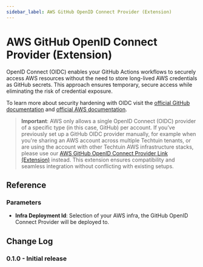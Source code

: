 ```yaml
---
sidebar_label: AWS GitHub OpenID Connect Provider (Extension)
---
```


# AWS GitHub OpenID Connect Provider (Extension)

OpenID Connect (OIDC) enables your GitHub Actions workflows to securely access AWS resources without the need to store long-lived AWS credentials as GitHub secrets. This approach ensures temporary, secure access while eliminating the risk of credential exposure.

To learn more about security hardening with OIDC visit the [official GitHub documentation](https://docs.github.com/en/actions/security-for-github-actions/security-hardening-your-deployments/about-security-hardening-with-openid-connect) and [official AWS documentation](https://docs.aws.amazon.com/IAM/latest/UserGuide/id_roles_providers_oidc.html).

> **Important**: AWS only allows a single OpenID Connect (OIDC) provider of a specific type (in this case, GitHub) per account. If you’ve previously set up a GitHub OIDC provider manually, for example when you're sharing an AWS account across multiple Techtuin tenants, or are using the account with other Techtuin AWS infrastructure stacks, please use our [AWS GitHub OpenID Connect Provider Link (Extension)](./aws-github-oidc-provider-link-ext) instead. This extension ensures compatibility and seamless integration without conflicting with existing setups.

## Reference

### Parameters

- **Infra Deployment Id**: Selection of your AWS infra, the GitHub OpenID Connect Provider will be deployed to.

## Change Log

### 0.1.0 - Initial release
